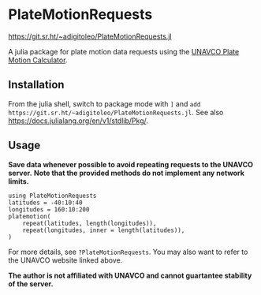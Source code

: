 # PlateMotionRequests

https://git.sr.ht/~adigitoleo/PlateMotionRequests.jl

A julia package for plate motion data requests using the [UNAVCO Plate Motion Calculator](
https://www.unavco.org/software/geodetic-utilities/plate-motion-calculator/plate-motion-calculator.html).


## Installation

From the julia shell, switch to package mode with `]` and
`add https://git.sr.ht/~adigitoleo/PlateMotionRequests.jl`.
See also <https://docs.julialang.org/en/v1/stdlib/Pkg/>.


## Usage

**Save data whenever possible to avoid repeating requests to the UNAVCO server.**
**Note that the provided methods do not implement any network limits.**

    using PlateMotionRequests
    latitudes = -40:10:40
    longitudes = 160:10:200
    platemotion(
        repeat(latitudes, length(longitudes)),
        repeat(longitudes, inner = length(latitudes)),
    )

For more details, see `?PlateMotionRequests`.
You may also want to refer to the UNAVCO website linked above.

**The author is not affiliated with UNAVCO and cannot guartantee stability of the server.**
